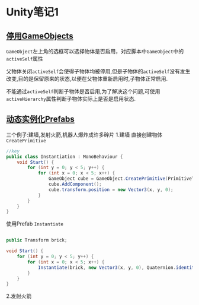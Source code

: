 # Unity笔记1

## [停用GameObjects](https://docs.unity3d.com/Manual/DeactivatingGameObjects.html)
`GameObject`左上角的选框可以选择物体是否启用，对应脚本中`GameObject`中的`activeSelf`属性

父物体关闭`activeSelf`会使得子物体均被停用,但是子物体的`activeSelf`没有发生改变,目的是保留原来的状态,以便在父物体重新启用时,子物体正常启用.

不能通过`activeSelf`判断子物体是否启用,为了解决这个问题,可使用`activeHierarchy`属性判断子物体实际上是否是启用状态.

## [动态实例化Prefabs](https://docs.unity3d.com/Manual/InstantiatingPrefabs.html)
三个例子:建墙,发射火箭,机器人爆炸成许多碎片
1.建墙
直接创建物体 `CreatePrimitive`

```c#
//key
public class Instantiation : MonoBehaviour {
    void Start() {
        for (int y = 0; y < 5; y++) {
            for (int x = 0; x < 5; x++) {
                GameObject cube = GameObject.CreatePrimitive(PrimitiveType.Cube);
                cube.AddComponent();
                cube.transform.position = new Vector3(x, y, 0);
            }
        }
    }
}
```
使用Prefab `Instantiate`

```c#

public Transform brick;

void Start() {
    for (int y = 0; y < 5; y++) {
        for (int x = 0; x < 5; x++) {
            Instantiate(brick, new Vector3(x, y, 0), Quaternion.identity);
        }
    }
}
```
2.发射火箭

